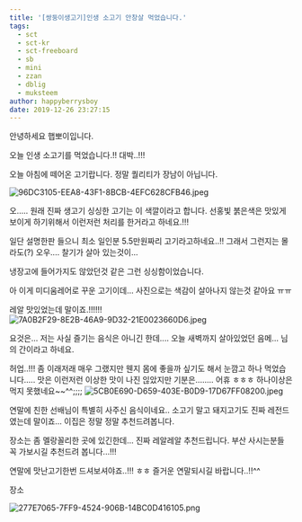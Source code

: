 ```yaml
---
title: '[쌍둥이생고기]인생 소고기 안창살 먹었습니다.'
tags:
  - sct
  - sct-kr
  - sct-freeboard
  - sb
  - mini
  - zzan
  - dblig
  - muksteem
author: happyberrysboy
date: 2019-12-26 23:27:15
---
```


안녕하세요 햅뽀이입니다.

오늘 인생 소고기를 먹었습니다.!! 대박..!!!

오늘 아침에 떼어온 고기랍니다. 정말 퀄리티가 장남이 아닙니다. 

![96DC3105-EEA8-43F1-8BCB-4EFC628CFB46.jpeg](https://cdn.steemitimages.com/DQmNasnvBexKiGNL8WZHLqqndjc6uHqzfkPDJ7APLbMVidJ/96DC3105-EEA8-43F1-8BCB-4EFC628CFB46.jpeg)

오..... 원래 진짜 생고기 싱싱한 고기는 이 색깔이라고 합니다. 선홍빛 붉은색은 맛있게 보이게 하기위해서 이런저런 처리를 한거라고 하네요.!!!

일단 설명한판 들으니 최소 일인분 5.5만원짜리 고기라고하네요..!! 그래서 그런지는 몰라도(?) 오우.... 찰기가 살아 있는것이...

냉장고에 들어가지도 않았던것 같은 그런 싱싱함이었습니다.


아 이게 미디움레어로 꾸운 고기이데... 사진으로는 색감이 살아나지 않는것 같아요 ㅠㅠ

레알 맛있었는데 말이죠.!!!!!!
![7A0B2F29-8E2B-46A9-9D32-21E0023660D6.jpeg](https://cdn.steemitimages.com/DQmfX321iFXHTMR5YRa4mqoVckM6b4iZxeExyUHYgY5wezq/7A0B2F29-8E2B-46A9-9D32-21E0023660D6.jpeg)


요것은... 저는 사실 즐기는 음식은 아니긴 한데....
오늘 새벽까지 살아있었던 음메... 님의 간이라고 하네요. 

허업..!!! 좀 이래저래 매우 그랬지만 웬지 몸에 좋을까 싶기도 해서 눈깜고 하나 먹었습니다..... 맛은 이런저런 이상한 맛이 나진 읺았지만 기분은........ 어휴 ㅎㅎㅎ 하나이상은 먹지 못했네요~~^^;;;;
![5CB0E690-D659-403E-B0D9-17D67FF08200.jpeg](https://cdn.steemitimages.com/DQmeLXrYS6jQSnFkK5gwg69EmnwGEwE9Q1o1DqJy8FdUV5b/5CB0E690-D659-403E-B0D9-17D67FF08200.jpeg)


연말에 친한 선배님이 특별히 사주신 음식이네요.. 
소고기 말고 돼지고기도 진짜 레전드였는데 말이죠... 이집은 정말 정말 추천드려봅니다.

장소는 좀 멜랑꼴리한 곳에 있긴한데... 진짜 레알레알 추천드립니다. 부산 사시는분들 꼭 가보시길 추천드려 봅니다...!!!

연말에 맛난고기한번 드셔보셔야죠..!!! ㅎㅎ 즐거운 연말되시길 바랍니다..!!^^

장소

![277E7065-7FF9-4524-906B-14BC0D416105.png](https://cdn.steemitimages.com/DQmQRHRAXgDkRHTSZAmqzV3te8KW77VgcgSRnoTFiEcjPnH/277E7065-7FF9-4524-906B-14BC0D416105.png)